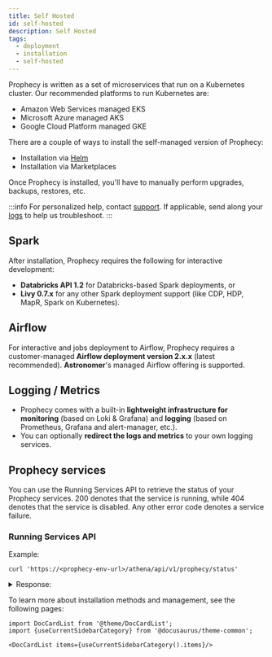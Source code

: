 ```yaml
---
title: Self Hosted
id: self-hosted
description: Self Hosted
tags:
  - deployment
  - installation
  - self-hosted
---
```


Prophecy is written as a set of microservices that run on a Kubernetes cluster. Our recommended platforms to run Kubernetes are:

- Amazon Web Services managed EKS
- Microsoft Azure managed AKS
- Google Cloud Platform managed GKE

There are a couple of ways to install the self-managed version of Prophecy:

- Installation via [Helm](https://helm.sh/docs/intro/quickstart/)
- Installation via Marketplaces

Once Prophecy is installed, you'll have to manually perform upgrades, backups, restores, etc.

:::info
For personalized help, contact [support](https://prophecy.zendesk.com/). If applicable, send along your [logs](download-logs.md) to help us troubleshoot.
:::

## Spark

After installation, Prophecy requires the following for interactive development:

- **Databricks API 1.2** for Databricks-based Spark deployments, or
- **Livy 0.7.x** for any other Spark deployment support (like CDP, HDP, MapR, Spark on Kubernetes).

## Airflow

For interactive and jobs deployment to Airflow, Prophecy requires a customer-managed **Airflow deployment version 2.x.x** (latest recommended). **Astronomer**'s managed Airflow offering is supported.

## Logging / Metrics

- Prophecy comes with a built-in **lightweight infrastructure for monitoring** (based on Loki & Grafana)
  and **logging** (based on Prometheus, Grafana and alert-manager, etc.).
- You can optionally **redirect the logs and metrics** to your own logging services.

## Prophecy services

You can use the Running Services API to retrieve the status of your Prophecy services. 200 denotes that the service is running, while 404 denotes that the service is disabled. Any other error code denotes a service failure.

### Running Services API

Example:

```
curl 'https://<prophecy-env-url>/athena/api/v1/prophecy/status'
```

<details>
  <summary>Response:</summary>

```
{
 "anyServiceDown": false,
 "data": {
  "services": [
   {
    "isPrimary": true,
    "name": "App",
    "statusCode": 200
   },
   {
    "isPrimary": true,
    "name": "Metadata",
    "statusCode": 200
   },
   {
    "isPrimary": false,
    "name": "Pipeline/Jobs Editor",
    "statusCode": 200
   },
   {
    "isPrimary": false,
    "name": "Prophecy Managed Git",
    "statusCode": 200
   },
   {
    "isPrimary": false,
    "name": "Execution",
    "statusCode": 200
   },
   {
    "isPrimary": false,
    "name": "CI / CD",
    "statusCode": 200
   },
   {
    "isPrimary": false,
    "name": "Lineage",
    "statusCode": 200
   },
   {
    "isPrimary": false,
    "name": "Search",
    "statusCode": 404
   },
   {
    "isPrimary": false,
    "name": "Kafka",
    "statusCode": 404
   },
   {
    "isPrimary": false
   },
   {
    "isPrimary": false,
    "name": "Transpiler",
    "statusCode": 404
   },
   {
    "isPrimary": false,
    "name": "Data Quality",
    "statusCode": 404
   },
   {
    "isPrimary": false,
    "name": "Data Copilot",
    "statusCode": 404
   },
   {
    "isPrimary": false,
    "name": "Sandboxing",
    "statusCode": 200
   },
   {
    "isPrimary": false,
    "name": "Database Connectivity",
    "statusCode": 200
   }
  ]
 },
 "isProphecyDown": false,
 "success": true
}
```

  </details>

To learn more about installation methods and management, see the following pages:

```mdx-code-block
import DocCardList from '@theme/DocCardList';
import {useCurrentSidebarCategory} from '@docusaurus/theme-common';

<DocCardList items={useCurrentSidebarCategory().items}/>
```
